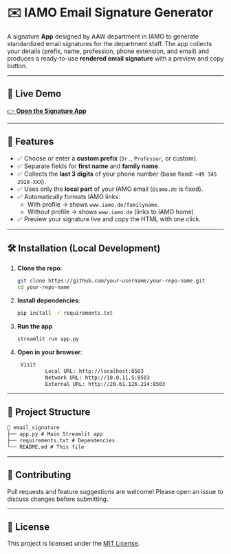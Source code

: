 # ✉️ IAMO Email Signature Generator

A signature **App** designed by AAW department in IAMO to generate standardized email signatures for the department staff. The app collects your details (prefix, name, profession, phone extension, and email) and produces a ready-to-use **rendered email signature** with a preview and copy button.

---

## 🚀 Live Demo  
[👉 **Open the Signature App**](https://emailsignature-ixbjmazbscbrwgjahfmmgk.streamlit.app/)  

---

## 📸 Features  
- ✅ Choose or enter a **custom prefix** (`Dr.`, `Professor`, or custom).  
- ✅ Separate fields for **first name** and **family name**.  
- ✅ Collects the **last 3 digits** of your phone number (base fixed: `+49 345 2928-XXX`).  
- ✅ Uses only the **local part** of your IAMO email (`@iamo.de` is fixed).  
- ✅ Automatically formats IAMO links:  
  - With profile → shows `www.iamo.de/familyname`.  
  - Without profile → shows `www.iamo.de` (links to IAMO home).  
- ✅ Preview your signature live and copy the HTML with one click.  

---

## 🛠 Installation (Local Development)
1. **Clone the repo**:  
   ```bash
   git clone https://github.com/your-username/your-repo-name.git
   cd your-repo-name

2. **Install dependencies**:
   ```bash
   pip install -r requirements.txt
   ```
3. **Run the app**
   ```bash
   streamlit run app.py
   ```
4. **Open in your browser**:
   ```bash
    Visit   
            Local URL: http://localhost:8503
            Network URL: http://10.0.11.5:8503
            External URL: http://20.61.126.214:8503
    ```
---

## 📂 Project Structure

```markdown
📁 email_signature
├── app.py # Main Streamlit app
├── requirements.txt # Dependencies
└── README.md # This file
```

---

## 🤝 Contributing

Pull requests and feature suggestions are welcome! Please open an issue to discuss changes before submitting.

---

## 📜 License

This project is licensed under the [MIT License](LICENSE).  
